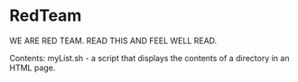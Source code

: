 # RedTeam
WE ARE RED TEAM. READ THIS AND FEEL WELL READ.

Contents:
myList.sh - a script that displays the contents of a directory in an HTML page.
